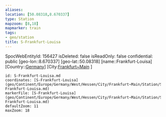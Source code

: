 ```yaml
---
aliases: 
location: [50.08318,8.670337]
type: Station 
mapzoom: [8,18] 
mapmarker: train 
tags:
- geo/station
title: S-Frankfurt-Louisa
---
```

SpocWebEntityId: 156427
isDeleted: false
isReadOnly: false
confidential: public
[geo-lon::8.670337]
[geo-lat::50.08318]
[name::Frankfurt-Louisa]
[Country::[Germany](geo/Continent/Europe/Germany.md)]
[City:[Frankfurt~Main](geo/Continent/Europe/Germany/West/Hessen/City/Frankfurt~Main.md) ]


```leaflet
id: S-Frankfurt-Louisa.md
coordinates: [S-Frankfurt-Louisa](geo/Continent/Europe/Germany/West/Hessen/City/Frankfurt~Main/Station/S-Frankfurt-Louisa.md)
markerFile: [S-Frankfurt-Louisa](geo/Continent/Europe/Germany/West/Hessen/City/Frankfurt~Main/Station/S-Frankfurt-Louisa.md)
defaultZoom: 11 
maxZoom: 18
```


